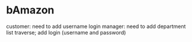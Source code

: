 # bAmazon

customer: need to add username login
manager: need to add department list traverse; add login (username and password)

